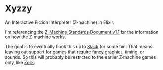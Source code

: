 # Xyzzy

An Interactive Fiction Interpreter (Z-machine) in Elixir.

I'm referencing the [Z-Machine Standards Document v1.1](http://inform-fiction.org/zmachine/standards/z1point1/) for the information on how the Z-machine works.

The goal is to eventually hook this up to [Slack](https://slack.com/) for some fun. That means leaving out support for games that require fancy graphics, timing, or sounds. So this will probably be restricted to the earlier Z-machine games only, like [Zork](https://en.wikipedia.org/wiki/Zork).
